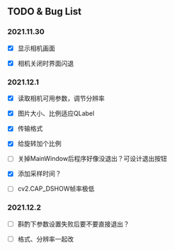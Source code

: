 ## TODO & Bug List



### 2021.11.30

- [x] 显示相机画面
- [x] 相机关闭时界面闪退



### 2021.12.1

- [x] 读取相机可用参数，调节分辨率
- [x] 图片大小、比例适应QLabel
- [x] 传输格式
- [x] 给旋转加个比例
- [ ] 关掉MainWindow后程序好像没退出？可设计退出按钮
- [x] 添加采样时间？
- [ ] cv2.CAP_DSHOW帧率极低



### 2021.12.2

- [ ] 斟酌下参数设置失败后要不要直接退出？
- [ ] 格式、分辨率一起改


